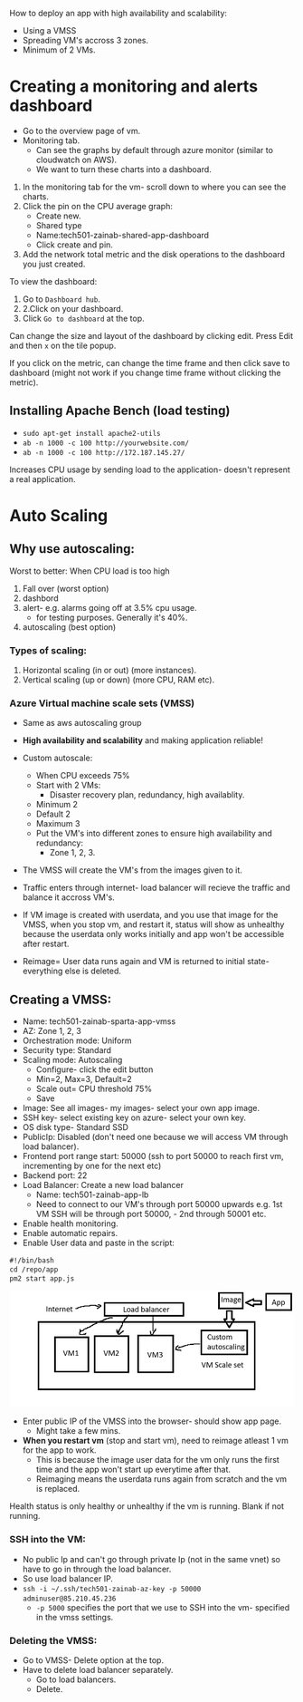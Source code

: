 How to deploy an app with high availability and scalability:
- Using a VMSS
- Spreading VM's accross 3 zones.
- Minimum of 2 VMs.

# Creating a monitoring and alerts dashboard

- Go to the overview page of vm.
- Monitoring tab.
  - Can see the graphs by default through azure monitor (similar to cloudwatch on AWS).
  - We want to turn these charts into a dashboard.

1. In the monitoring tab for the vm- scroll down to where you can see the charts.
2. Click the pin on the CPU average graph:
   - Create new.
   - Shared type
   - Name:tech501-zainab-shared-app-dashboard
   - Click create and pin.
1. Add the network total metric and the disk operations to the dashboard you just created.

To view the dashboard:
1. Go to `Dashboard hub`.
2. 2.Click on your dashboard.
3. Click `Go to dashboard` at the top.

Can change the size and layout of the dashboard by clicking edit. Press Edit and then `x` on the tile popup.

If you click on the metric, can change the time frame and then click save to dashboard (might not work if you change time frame without clicking the metric).

## Installing Apache Bench (load testing)
- `sudo apt-get install apache2-utils`
- `ab -n 1000 -c 100 http://yourwebsite.com/`
- `ab -n 1000 -c 100 http://172.187.145.27/`

Increases CPU usage by sending load to the application- doesn't represent a real application.


# Auto Scaling

## Why use autoscaling:

Worst to better: When CPU load is too high
1. Fall over (worst option)
2. dashbord
3. alert- e.g. alarms going off at 3.5% cpu usage.
   - for testing purposes. Generally it's 40%.
4. autoscaling (best option)

### Types of scaling:
1. Horizontal scaling (in or out) (more instances).
2. Vertical scaling (up or down) (more CPU, RAM etc).

### Azure Virtual machine scale sets (VMSS)

- Same as aws autoscaling group
- **High availability and scalability** and making application reliable!
- Custom autoscale:
  - When CPU exceeds 75%
  - Start with 2 VMs:
    - Disaster recovery plan, redundancy, high availablity.
  - Minimum 2
  - Default 2 
  - Maximum 3  
  - Put the VM's into different zones to ensure high availability and redundancy:
    - Zone 1, 2, 3.
- The VMSS will create the VM's from the images given to it.
- Traffic enters through internet- load balancer will recieve the traffic and balance it accross VM's.


- If VM image is created with userdata, and you use that image for the VMSS, when you stop vm, and restart it, status will show as unhealthy because the userdata only works initially and app won't be accessible after restart.

- Reimage= User data runs again and VM is returned to initial state- everything else is deleted.


## Creating a VMSS:
- Name: tech501-zainab-sparta-app-vmss
- AZ: Zone 1, 2, 3
- Orchestration mode: Uniform
- Security type: Standard
- Scaling mode: Autoscaling
    - Configure- click the edit button
    - Min=2, Max=3, Default=2
    - Scale out= CPU threshold 75%
    - Save
- Image: See all images- my images- select your own app image.
- SSH key- select existing key on azure- select your own key.
- OS disk type- Standard SSD
- PublicIp: Disabled (don't need one because we will access VM through load balancer).
- Frontend port range start: 50000 (ssh to port 50000 to reach first vm, incrementing by one for the next etc)
- Backend port: 22
- Load Balancer: Create a new load balancer
    - Name: tech501-zainab-app-lb
    - Need to connect to our VM's through port 50000 upwards e.g. 1st VM SSH will be through port 50000, - 2nd through 50001 etc.
- Enable health monitoring.
- Enable automatic repairs.
- Enable User data and paste in the script:
```
#!/bin/bash
cd /repo/app
pm2 start app.js

```
![alt text](../Images/Diagram.png)



- Enter public IP of the VMSS into the browser- should show app page.
  - Might take a few mins.
- **When you restart vm** (stop and start vm), need to reimage atleast 1 vm for the app to work. 
  - This is because the image user data for the vm only runs the first time and the app won't start up everytime after that.
  - Reimaging means the userdata runs again from scratch and the vm is replaced.

Health status is only healthy or unhealthy if the vm is running. Blank if not running.

### SSH into the VM:

- No public Ip and can't go through private Ip (not in the same vnet) so have to go in through the load balancer.
- So use load balancer IP.
- `ssh -i ~/.ssh/tech501-zainab-az-key -p 50000 adminuser@85.210.45.236`
  - `-p 5000` specifies the port that we use to SSH into the vm- specified in the vmss settings.

### Deleting the VMSS:
- Go to VMSS- Delete option at the top.
- Have to delete load balancer separately. 
  - Go to load balancers.
  - Delete.